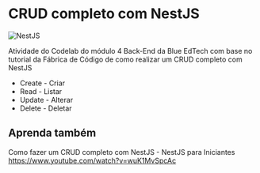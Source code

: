 # CRUD completo com NestJS

![NestJS](https://img.shields.io/badge/nestjs-%23E0234E.svg?style=for-the-badge&logo=nestjs&logoColor=white)

Atividade do Codelab do módulo 4 Back-End da Blue EdTech com base no tutorial da Fábrica de Código de como realizar um CRUD completo com NestJS
- Create - Criar
- Read - Listar
- Update - Alterar
- Delete - Deletar

## Aprenda também
Como fazer um CRUD completo com NestJS - NestJS para Iniciantes https://www.youtube.com/watch?v=wuK1MvSpcAc
